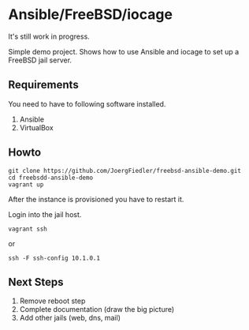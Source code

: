 # Ansible/FreeBSD/iocage

It's still work in progress.

Simple demo project. Shows how to use Ansible and iocage to set up
a FreeBSD jail server.

## Requirements

You need to have to following software installed.

1. Ansible
1. VirtualBox

## Howto

    git clone https://github.com/JoergFiedler/freebsd-ansible-demo.git
    cd freebsdd-ansible-demo
    vagrant up

After the instance is provisioned you have to restart it.

Login into the jail host.

    vagrant ssh

or

    ssh -F ssh-config 10.1.0.1

## Next Steps

1. Remove reboot step
1. Complete documentation (draw the big picture)
1. Add other jails (web, dns, mail)

